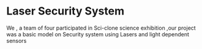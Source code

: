 
# Laser Security System

We , a team of four participated  in Sci-clone science exhibition ,our project
was a basic model on Security system using Lasers and light dependent sensors

